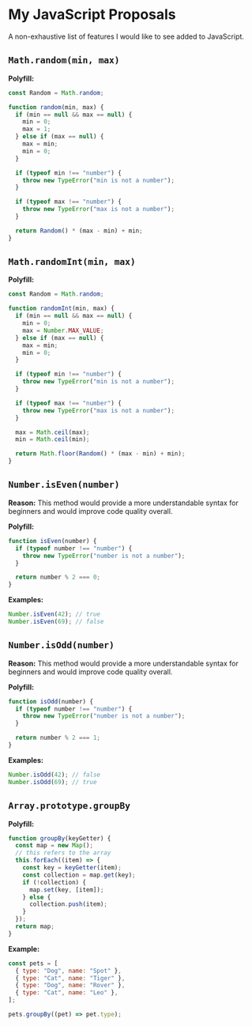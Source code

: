 # My JavaScript Proposals

A non-exhaustive list of features I would like to see added to JavaScript.

## `Math.random(min, max)`

**Polyfill:**

```js
const Random = Math.random;

function random(min, max) {
  if (min == null && max == null) {
    min = 0;
    max = 1;
  } else if (max == null) {
    max = min;
    min = 0;
  }

  if (typeof min !== "number") {
    throw new TypeError("min is not a number");
  }

  if (typeof max !== "number") {
    throw new TypeError("max is not a number");
  }

  return Random() * (max - min) + min;
}
```

## `Math.randomInt(min, max)`

**Polyfill:**

```js
const Random = Math.random;

function randomInt(min, max) {
  if (min == null && max == null) {
    min = 0;
    max = Number.MAX_VALUE;
  } else if (max == null) {
    max = min;
    min = 0;
  }

  if (typeof min !== "number") {
    throw new TypeError("min is not a number");
  }

  if (typeof max !== "number") {
    throw new TypeError("max is not a number");
  }

  max = Math.ceil(max);
  min = Math.ceil(min);

  return Math.floor(Random() * (max - min) + min);
}
```

## `Number.isEven(number)`

**Reason:** This method would provide a more understandable syntax for beginners and would improve code quality overall.

**Polyfill:**

```js
function isEven(number) {
  if (typeof number !== "number") {
    throw new TypeError("number is not a number");
  }

  return number % 2 === 0;
}
```

**Examples:**

```js
Number.isEven(42); // true
Number.isEven(69); // false
```

## `Number.isOdd(number)`

**Reason:** This method would provide a more understandable syntax for beginners and would improve code quality overall.

**Polyfill:**

```js
function isOdd(number) {
  if (typeof number !== "number") {
    throw new TypeError("number is not a number");
  }

  return number % 2 === 1;
}
```

**Examples:**

```js
Number.isOdd(42); // false
Number.isOdd(69); // true
```

## `Array.prototype.groupBy`

**Polyfill:**

```js
function groupBy(keyGetter) {
  const map = new Map();
  // this refers to the array
  this.forEach((item) => {
    const key = keyGetter(item);
    const collection = map.get(key);
    if (!collection) {
      map.set(key, [item]);
    } else {
      collection.push(item);
    }
  });
  return map;
}
```

**Example:**

```js
const pets = [
  { type: "Dog", name: "Spot" },
  { type: "Cat", name: "Tiger" },
  { type: "Dog", name: "Rover" },
  { type: "Cat", name: "Leo" },
];

pets.groupBy((pet) => pet.type);
```
